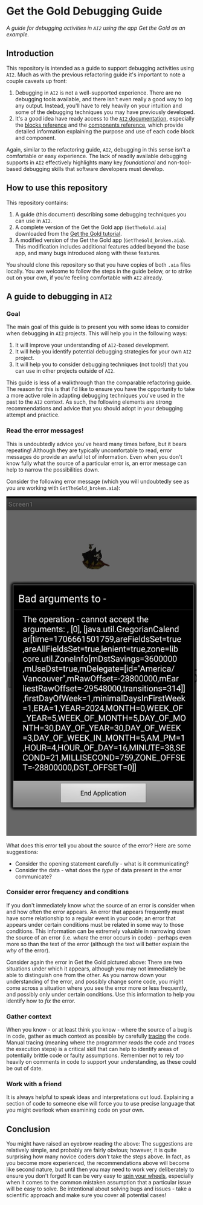 # Get the Gold Debugging Guide
_A guide for debugging activities in `AI2` using the app Get the Gold as an example._

## Introduction
This repository is intended as a guide to support debugging activities using `AI2`. Much as with the previous refactoring guide it's important to note a couple caveats up front:
1. Debugging in `AI2` is not a well-supported experience. There are no debugging tools available, and there isn't even really a good way to log any output. Instead, you'll have to rely heavily on your intuition and some of the debugging techniques you may have previously developed.
2. It's a good idea have ready access to the [`AI2` documentation](http://ai2.appinventor.mit.edu/reference/), especially the [blocks reference](http://ai2.appinventor.mit.edu/reference/blocks/) and the [components reference](http://ai2.appinventor.mit.edu/reference/components/), which provide detailed information explaining the purpose and use of each code block and component.

Again, similar to the refactoring guide, `AI2`, debugging in this sense isn't a comfortable or easy experience. The lack of readily available debugging supports in `AI2` effectively highlights many key _foundational_ and non-tool-based debugging skills that software developers must develop.

## How to use this repository
This repository contains:
1. A guide (this document) describing some debugging techniques you can use in `AI2`.
2. A complete version of the Get the Gold app (`GetTheGold.aia`) downloaded from the [Get the Gold tutorial](http://appinventor.mit.edu/explore/ai2/get-gold.html).
3. A modified version of the Get the Gold app (`GetTheGold_broken.aia`). This modification includes additional features added beyond the base app, and many bugs introduced along with these features. 

You should clone this repository so that you have copies of both `.aia` files locally. You are welcome to follow the steps in the guide below, or to strike out on your own, if you're feeling comfortable with `AI2` already.

## A guide to debugging in `AI2`

### Goal
The main goal of this guide is to present you with some ideas to consider when debugging in `AI2` projects. This will help you in the following ways:
1. It will improve your understanding of `AI2`-based development.
2. It will help you identify potential debugging strategies for your own `AI2` project.
3. It will help you to consider debugging techniques (not tools!) that you can use in other projects outside of `AI2`.

This guide is less of a walkthrough than the comparable refactoring guide. The reason for this is that I'd like to ensure you have the opportunity to take a more active role in adapting debugging techniques you've used in the past to the `AI2` context. As such, the following elements are strong recommendations and advice that you should adopt in your debugging attempt and practice.

### Read the error messages!
This is undoubtedly advice you've heard many times before, but it bears repeating! Although they are typically uncomfortable to read, error messages do provide an awful lot of information. Even when you don't know fully what the source of a particular error is, an error message can help to narrow the possibilities down. 

Consider the following error message (which you will undoubtedly see as you are working with `GetTheGold_broken.aia`):

![image of an error](./images/error-1.png)

What does this error tell you about the source of the error? Here are some suggestions:
- Consider the opening statement carefully - what is it communicating?
- Consider the data - what does the _type_ of data present in the error communicate?

### Consider error frequency and conditions
If you don't immediately know what the source of an error is consider when and how often the error appears. An error that appears frequently must have some relationship to a regular event in your code; an error that appears under certain conditions must be related in some way to those conditions. This information can be extremely valuable in narrowing down the source of an error (i.e. _where_ the error occurs in code) - perhaps even more so than the text of the error (although the text will better explain the _why_ of the error).

Consider again the error in Get the Gold pictured above: There are two situations under which it appears, although you may not immediately be able to distinguish one from the other. As you narrow down your understanding of the error, and possibly change some code, you might come across a situation where you see the error more or less frequently, and possibly only under certain conditions. Use this information to help you identify how to _fix_ the error.

### Gather context
When you know - or at least think you know - where the source of a bug is in code, gather as much context as possible by carefully [tracing](https://pages.cs.wisc.edu/~cs310-1/modules/Programming/Conditional%20Execution%20and%20Code%20Tracing/Code%20Tracing/TopicDiscussion.html) the code. Manual tracing (meaning where the programmer _reads_ the code and _traces_ the execution steps) is a critical skill that can help to identify areas of potentially brittle code or faulty assumptions. Remember not to rely _too_ heavily on comments in code to support your understanding, as these could be out of date. 

### Work with a friend
It is always helpful to speak ideas and interpretations out loud. Explaining a section of code to someone else will force you to use precise language that you might overlook when examining code on your own.

## Conclusion
You might have raised an eyebrow reading the above: The suggestions are relatively simple, and probably are fairly obvious; however, it is quite surprising how many novice coders _don't_ take the steps above. In fact, as you become more experienced, the recommendations above will become like second nature, but until then you may need to work very deliberately to ensure you don't forget! It can be very easy to [spin your wheels](https://dictionary.cambridge.org/dictionary/english/spin-wheels), especially when it comes to the common mistaken assumption that a particular issue will be easy to solve. Be intentional about solving bugs and issues - take a scientific approach and make sure you cover all potential cases!
